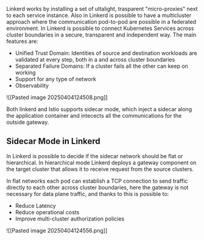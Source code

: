 Linkerd works by installing a set of ultalight, trasparent "micro-proxies" next to each service instance. Also in Linkerd is possible to have a multicluster approach where the communication pod-to-pod are possible in a federated environment. 
In Linkerd is possible to connect Kubernetes Services across cluster boundaries in a secure, transparent and independent way.
The main features are:
- Unified Trust Domain: Identities of source and destination workloads are validated at every step, both in a and across cluster boundaries
- Separated Failure Domains: If a cluster fails all the other can keep on working
- Support for any type of network
- Observability

![[Pasted image 20250404124508.png]]


Both linkerd and Istio supports sidecar mode, which inject a sidecar along the application container and intecects all the communications for the outside gateway. 
## Sidecar Mode in Linkerd
In Linkerd is possible to decide if the sidecar network should be flat or hierarchical.
In hierarchical mode Linkerd deploys a gateway component on the target cluster that allows it to receive request from the source clusters.

In flat networks each pod can establish a TCP connection to send traffic directly to each other across cluster boundaries, here the gateway is not necessary for data plane traffic, and thanks to this is possible to:
- Reduce Latency
- Reduce operational costs 
- Improve multi-cluster authorization policies

![[Pasted image 20250404124556.png]]